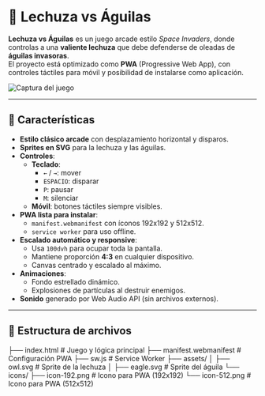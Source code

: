 # 🦉 Lechuza vs Águilas

**Lechuza vs Águilas** es un juego arcade estilo *Space Invaders*, donde controlas a una **valiente lechuza** que debe defenderse de oleadas de **águilas invasoras**.  
El proyecto está optimizado como **PWA** (Progressive Web App), con controles táctiles para móvil y posibilidad de instalarse como aplicación.

![Captura del juego](assets/screenshot.png)

---

## 🚀 Características

- **Estilo clásico arcade** con desplazamiento horizontal y disparos.
- **Sprites en SVG** para la lechuza y las águilas.
- **Controles**:
  - **Teclado**:  
    - `←` / `→`: mover  
    - `ESPACIO`: disparar  
    - `P`: pausar  
    - `M`: silenciar  
  - **Móvil**: botones táctiles siempre visibles.
- **PWA lista para instalar**:
  - `manifest.webmanifest` con íconos 192x192 y 512x512.
  - `service worker` para uso offline.
- **Escalado automático y responsive**:
  - Usa `100dvh` para ocupar toda la pantalla.
  - Mantiene proporción **4:3** en cualquier dispositivo.
  - Canvas centrado y escalado al máximo.
- **Animaciones**:
  - Fondo estrellado dinámico.
  - Explosiones de partículas al destruir enemigos.
- **Sonido** generado por Web Audio API (sin archivos externos).

---

## 📂 Estructura de archivos
├── index.html # Juego y lógica principal
├── manifest.webmanifest # Configuración PWA
├── sw.js # Service Worker
├── assets/
│ ├── owl.svg # Sprite de la lechuza
│ ├── eagle.svg # Sprite del águila
└── icons/
├── icon-192.png # Icono para PWA (192x192)
└── icon-512.png # Icono para PWA (512x512)
